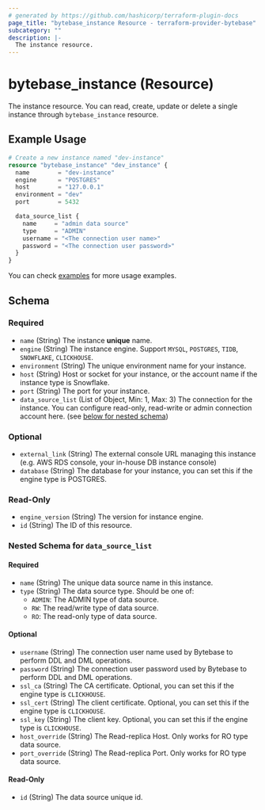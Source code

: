 ```yaml
---
# generated by https://github.com/hashicorp/terraform-plugin-docs
page_title: "bytebase_instance Resource - terraform-provider-bytebase"
subcategory: ""
description: |-
  The instance resource.
---
```


# bytebase_instance (Resource)

The instance resource. You can read, create, update or delete a single instance through `bytebase_instance` resource.

## Example Usage

```terraform
# Create a new instance named "dev-instance"
resource "bytebase_instance" "dev_instance" {
  name        = "dev-instance"
  engine      = "POSTGRES"
  host        = "127.0.0.1"
  environment = "dev"
  port        = 5432

  data_source_list {
    name     = "admin data source"
    type     = "ADMIN"
    username = "<The connection user name>"
    password = "<The connection user password>"
  }
}
```

You can check [examples](https://github.com/bytebase/terraform-provider-bytebase/blob/main/examples/main.tf) for more usage examples.

<!-- schema generated by tfplugindocs -->
## Schema

### Required

- `name` (String) The instance **unique** name.
- `engine` (String) The instance engine. Support `MYSQL`, `POSTGRES`, `TIDB`, `SNOWFLAKE`, `CLICKHOUSE`.
- `environment` (String) The unique environment name for your instance.
- `host` (String) Host or socket for your instance, or the account name if the instance type is Snowflake.
- `port` (String) The port for your instance.
- `data_source_list` (List of Object, Min: 1, Max: 3) The connection for the instance. You can configure read-only, read-write or admin connection account here. (see [below for nested schema](#nestedblock--data_source_list))

### Optional

- `external_link` (String) The external console URL managing this instance (e.g. AWS RDS console, your in-house DB instance console)
- `database` (String) The database for your instance, you can set this if the engine type is POSTGRES.

### Read-Only

- `engine_version` (String) The version for instance engine.
- `id` (String) The ID of this resource.

<a id="nestedblock--data_source_list"></a>
### Nested Schema for `data_source_list`

#### Required

- `name` (String) The unique data source name in this instance.
- `type` (String) The data source type. Should be one of:
  - `ADMIN`: The ADMIN type of data source.
  - `RW`: The read/write type of data source.
  - `RO`: The read-only type of data source.

#### Optional

- `username` (String) The connection user name used by Bytebase to perform DDL and DML operations.
- `password` (String) The connection user password used by Bytebase to perform DDL and DML operations.
- `ssl_ca` (String) The CA certificate. Optional, you can set this if the engine type is `CLICKHOUSE`.
- `ssl_cert` (String) The client certificate. Optional, you can set this if the engine type is `CLICKHOUSE`.
- `ssl_key` (String) The client key. Optional, you can set this if the engine type is `CLICKHOUSE`.
- `host_override` (String) The Read-replica Host. Only works for RO type data source.
- `port_override` (String) The Read-replica Port. Only works for RO type data source.

#### Read-Only

- `id` (String) The data source unique id.
